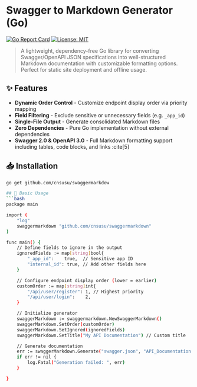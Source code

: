 ﻿# Swagger to Markdown Generator (Go)

[![Go Report Card](https://goreportcard.com/badge/github.com/cnsusu/swaggermarkdown)](https://goreportcard.com/report/github.com/cnsusu/swaggermarkdown)
[![License: MIT](https://img.shields.io/badge/License-MIT-blue.svg)](https://opensource.org/licenses/MIT)

> A lightweight, dependency-free Go library for converting Swagger/OpenAPI JSON specifications into well-structured Markdown documentation with customizable formatting options. Perfect for static site deployment and offline usage.

## ✨ Features
- **Dynamic Order Control** - Customize endpoint display order via priority mapping
- **Field Filtering** - Exclude sensitive or unnecessary fields (e.g. `_app_id`)
- **Single-File Output** - Generate consolidated Markdown files
- **Zero Dependencies** - Pure Go implementation without external dependencies
- **Swagger 2.0 & OpenAPI 3.0** - Full Markdown formatting support including tables, code blocks, and links :cite[5]

## 📥 Installation
```bash
go get github.com/cnsusu/swaggermarkdow

## 🚀 Basic Usage
```bash
package main

import (
	"log"
	swaggermarkdown "github.com/cnsusu/swaggermarkdown"
)

func main() {
	// Define fields to ignore in the output
	ignoredFields := map[string]bool{
		"_app_id":    true,  // Sensitive app ID
		"internal_id": true, // Add other fields here
	}

	// Configure endpoint display order (lower = earlier)
	customOrder := map[string]int{
		"/api/user/register": 1, // Highest priority
		"/api/user/login":    2,
	}

	// Initialize generator
	swaggerMarkdown := swaggermarkdown.NewSwaggerMarkdown()
	swaggerMarkdown.SetOrder(customOrder)
	swaggerMarkdown.SetIgnored(ignoredFields)
	swaggerMarkdown.SetTitle("My API Documentation") // Custom title

	// Generate documentation
	err := swaggerMarkdown.Generate("swagger.json", "API_Documentation.md")
	if err != nil {
		log.Fatal("Generation failed: ", err)
	}

}
